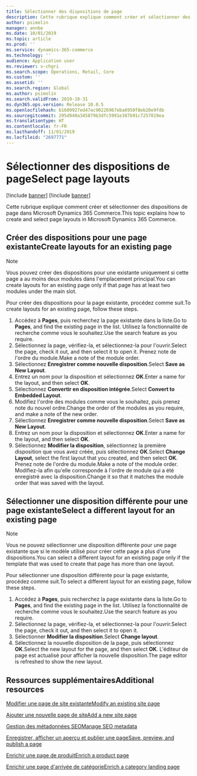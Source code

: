 ```yaml
---
title: Sélectionner des dispositions de page
description: Cette rubrique explique comment créer et sélectionner des dispositions de page dans Microsoft Dynamics 365 Commerce.
author: psimolin
manager: annbe
ms.date: 10/01/2019
ms.topic: article
ms.prod: ''
ms.service: dynamics-365-commerce
ms.technology: ''
audience: Application user
ms.reviewer: v-chgri
ms.search.scope: Operations, Retail, Core
ms.custom: ''
ms.assetid: ''
ms.search.region: Global
ms.author: psimolin
ms.search.validFrom: 2019-10-31
ms.dyn365.ops.version: Release 10.0.5
ms.openlocfilehash: b1609927ed47ac90226967eba6950f8eb20e9fdb
ms.sourcegitcommit: 295d940a345879b3dfc5991e387b91c7257019ea
ms.translationtype: HT
ms.contentlocale: fr-FR
ms.lasthandoff: 11/01/2019
ms.locfileid: "2697771"
---
```

# <a name="select-page-layouts"></a><span data-ttu-id="f44dd-103">Sélectionner des dispositions de page</span><span class="sxs-lookup"><span data-stu-id="f44dd-103">Select page layouts</span></span>

[!include [banner](includes/preview-banner.md)]
[!include [banner](includes/banner.md)]

<span data-ttu-id="f44dd-104">Cette rubrique explique comment créer et sélectionner des dispositions de page dans Microsoft Dynamics 365 Commerce.</span><span class="sxs-lookup"><span data-stu-id="f44dd-104">This topic explains how to create and select page layouts in Microsoft Dynamics 365 Commerce.</span></span>

## <a name="create-layouts-for-an-existing-page"></a><span data-ttu-id="f44dd-105">Créer des dispositions pour une page existante</span><span class="sxs-lookup"><span data-stu-id="f44dd-105">Create layouts for an existing page</span></span>

> [!NOTE]
> <span data-ttu-id="f44dd-106">Vous pouvez créer des dispositions pour une existante uniquement si cette page a au moins deux modules dans l'emplacement principal.</span><span class="sxs-lookup"><span data-stu-id="f44dd-106">You can create layouts for an existing page only if that page has at least two modules under the main slot.</span></span>

<span data-ttu-id="f44dd-107">Pour créer des dispositions pour la page existante, procédez comme suit.</span><span class="sxs-lookup"><span data-stu-id="f44dd-107">To create layouts for an existing page, follow these steps.</span></span>

1. <span data-ttu-id="f44dd-108">Accédez à **Pages**, puis recherchez la page existante dans la liste.</span><span class="sxs-lookup"><span data-stu-id="f44dd-108">Go to **Pages**, and find the existing page in the list.</span></span> <span data-ttu-id="f44dd-109">Utilisez la fonctionnalité de recherche comme vous le souhaitez.</span><span class="sxs-lookup"><span data-stu-id="f44dd-109">Use the search feature as you require.</span></span>
1. <span data-ttu-id="f44dd-110">Sélectionnez la page, vérifiez-la, et sélectionnez-la pour l'ouvrir.</span><span class="sxs-lookup"><span data-stu-id="f44dd-110">Select the page, check it out, and then select it to open it.</span></span> <span data-ttu-id="f44dd-111">Prenez note de l'ordre du module.</span><span class="sxs-lookup"><span data-stu-id="f44dd-111">Make a note of the module order.</span></span>
1. <span data-ttu-id="f44dd-112">Sélectionnez **Enregistrer comme nouvelle disposition**.</span><span class="sxs-lookup"><span data-stu-id="f44dd-112">Select **Save as New Layout**.</span></span>
1. <span data-ttu-id="f44dd-113">Entrez un nom pour la disposition et sélectionnez **OK**.</span><span class="sxs-lookup"><span data-stu-id="f44dd-113">Enter a name for the layout, and then select **OK**.</span></span>
1. <span data-ttu-id="f44dd-114">Sélectionnez **Convertir en disposition intégrée**.</span><span class="sxs-lookup"><span data-stu-id="f44dd-114">Select **Convert to Embedded Layout**.</span></span>
1. <span data-ttu-id="f44dd-115">Modifiez l'ordre des modules comme vous le souhaitez, puis prenez note du nouvel ordre.</span><span class="sxs-lookup"><span data-stu-id="f44dd-115">Change the order of the modules as you require, and make a note of the new order.</span></span>
1. <span data-ttu-id="f44dd-116">Sélectionnez **Enregistrer comme nouvelle disposition**.</span><span class="sxs-lookup"><span data-stu-id="f44dd-116">Select **Save as New Layout**.</span></span>
1. <span data-ttu-id="f44dd-117">Entrez un nom pour la disposition et sélectionnez **OK**.</span><span class="sxs-lookup"><span data-stu-id="f44dd-117">Enter a name for the layout, and then select **OK**.</span></span>
1. <span data-ttu-id="f44dd-118">Sélectionnez **Modifier la disposition**, sélectionnez la première disposition que vous avez créée, puis sélectionnez **OK**.</span><span class="sxs-lookup"><span data-stu-id="f44dd-118">Select **Change Layout**, select the first layout that you created, and then select **OK**.</span></span> <span data-ttu-id="f44dd-119">Prenez note de l'ordre du module.</span><span class="sxs-lookup"><span data-stu-id="f44dd-119">Make a note of the module order.</span></span> <span data-ttu-id="f44dd-120">Modifiez-la afin qu'elle corresponde à l'ordre de module qui a été enregistré avec la disposition.</span><span class="sxs-lookup"><span data-stu-id="f44dd-120">Change it so that it matches the module order that was saved with the layout.</span></span>

## <a name="select-a-different-layout-for-an-existing-page"></a><span data-ttu-id="f44dd-121">Sélectionner une disposition différente pour une page existante</span><span class="sxs-lookup"><span data-stu-id="f44dd-121">Select a different layout for an existing page</span></span>

> [!NOTE]
> <span data-ttu-id="f44dd-122">Vous ne pouvez sélectionner une disposition différente pour une page existante que si le modèle utilisé pour créer cette page a plus d'une dispositions.</span><span class="sxs-lookup"><span data-stu-id="f44dd-122">You can select a different layout for an existing page only if the template that was used to create that page has more than one layout.</span></span>

<span data-ttu-id="f44dd-123">Pour sélectionner une disposition différente pour la page existante, procédez comme suit.</span><span class="sxs-lookup"><span data-stu-id="f44dd-123">To select a different layout for an existing page, follow these steps.</span></span>

1. <span data-ttu-id="f44dd-124">Accédez à **Pages**, puis recherchez la page existante dans la liste.</span><span class="sxs-lookup"><span data-stu-id="f44dd-124">Go to **Pages**, and find the existing page in the list.</span></span> <span data-ttu-id="f44dd-125">Utilisez la fonctionnalité de recherche comme vous le souhaitez.</span><span class="sxs-lookup"><span data-stu-id="f44dd-125">Use the search feature as you require.</span></span>
1. <span data-ttu-id="f44dd-126">Sélectionnez la page, vérifiez-la, et sélectionnez-la pour l'ouvrir.</span><span class="sxs-lookup"><span data-stu-id="f44dd-126">Select the page, check it out, and then select it to open it.</span></span>
1. <span data-ttu-id="f44dd-127">Sélectionner **Modifier la disposition**.</span><span class="sxs-lookup"><span data-stu-id="f44dd-127">Select **Change layout**.</span></span>
1. <span data-ttu-id="f44dd-128">Sélectionnez la nouvelle disposition de la page, puis sélectionnez **OK**.</span><span class="sxs-lookup"><span data-stu-id="f44dd-128">Select the new layout for the page, and then select **OK**.</span></span> <span data-ttu-id="f44dd-129">L'éditeur de page est actualisé pour afficher la nouvelle disposition.</span><span class="sxs-lookup"><span data-stu-id="f44dd-129">The page editor is refreshed to show the new layout.</span></span>

## <a name="additional-resources"></a><span data-ttu-id="f44dd-130">Ressources supplémentaires</span><span class="sxs-lookup"><span data-stu-id="f44dd-130">Additional resources</span></span>

[<span data-ttu-id="f44dd-131">Modifier une page de site existante</span><span class="sxs-lookup"><span data-stu-id="f44dd-131">Modify an existing site page</span></span>](modify-existing-page.md)

[<span data-ttu-id="f44dd-132">Ajouter une nouvelle page de site</span><span class="sxs-lookup"><span data-stu-id="f44dd-132">Add a new site page</span></span>](add-new-page.md)

[<span data-ttu-id="f44dd-133">Gestion des métadonnées SEO</span><span class="sxs-lookup"><span data-stu-id="f44dd-133">Manage SEO metadata</span></span>](manage-seo-metadata.md)

[<span data-ttu-id="f44dd-134">Enregistrer, afficher un aperçu et publier une page</span><span class="sxs-lookup"><span data-stu-id="f44dd-134">Save, preview, and publish a page</span></span>](save-preview-publish-page.md)

[<span data-ttu-id="f44dd-135">Enrichir une page de produit</span><span class="sxs-lookup"><span data-stu-id="f44dd-135">Enrich a product page</span></span>](enrich-product-page.md)

[<span data-ttu-id="f44dd-136">Enrichir une page d'arrivée de catégorie</span><span class="sxs-lookup"><span data-stu-id="f44dd-136">Enrich a category landing page</span></span>](enrich-category-page.md)

